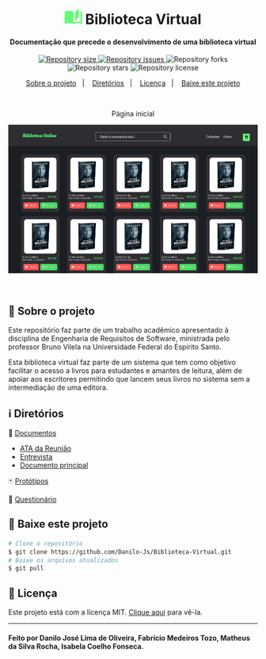 <h1 align="center">
    <img alt="Biblioteca Virtual" src="https://github.com/Danilo-Js/Biblioteca-Virtual/blob/main/Protótipos/Vector.png" width="35"/> Biblioteca Virtual
</h1>

<h4 align="center">
  Documentação que precede o desenvolvimento de uma biblioteca virtual
</h4>

<p align="center">
  <a href="https://img.shields.io/github/repo-size/Danilo-Js/Biblioteca-Virtual/commits/master">
    <img alt="Repository size" src="https://img.shields.io/github/repo-size/Danilo-Js/Biblioteca-Virtual">
  </a>

  <a href="https://img.shields.io/github/issues/Danilo-Js/Biblioteca-Virtual/issues">
    <img alt="Repository issues" src="https://img.shields.io/github/issues/Danilo-Js/Biblioteca-Virtual">
  </a>
  
  <img alt="Repository forks" src="https://img.shields.io/github/forks/Danilo-Js/Biblioteca-Virtual">
  
  <img alt="Repository stars" src="https://img.shields.io/github/stars/Danilo-Js/Biblioteca-Virtual">
  
  <img alt="Repository license" src="https://img.shields.io/github/license/Danilo-Js/Biblioteca-Virtual">
  
</p>

<p align="center" direction="row">
  <a href="#rocket-sobre-o-projeto">Sobre o projeto</a>&nbsp;&nbsp;&nbsp;|&nbsp;&nbsp;&nbsp;
  <a href="#information_source-diretórios">Diretórios</a>&nbsp;&nbsp;&nbsp;|&nbsp;&nbsp;&nbsp;
  <a href="#memo-licença">Licença</a>&nbsp;&nbsp;&nbsp;|&nbsp;&nbsp;&nbsp;
  <a href="#busts_in_silhouette-baixe-este-projeto">Baixe este projeto</a>
</p>

</br>

<p align="center">Página inicial</p>
<p align="center">
  <img alt="Web" width="600" height="300" src="https://github.com/Danilo-Js/Biblioteca-Virtual/blob/main/Protótipos/Home.png">
</p>

</br>

## :rocket: Sobre o projeto
Este repositório faz parte de um trabalho acadêmico apresentado à disciplina de Engenharia de Requisitos de Software, ministrada pelo professor Bruno Vilela na Universidade Federal do Espírito Santo.

Esta biblioteca virtual faz parte de um sistema que tem como objetivo facilitar o acesso a livros para estudantes e amantes de leitura, além de apoiar aos escritores permitindo que lancem seus livros no sistema sem a intermediação de uma editora.

## :information_source: Diretórios
:file_folder: [Documentos](https://github.com/Danilo-Js/Biblioteca-Virtual/tree/main/Documentos)
* [ATA da Reunião](https://github.com/Danilo-Js/Biblioteca-Virtual/blob/main/Documentos/ATA%20da%20reuniao.pdf)
* [Entrevista](https://github.com/Danilo-Js/Biblioteca-Virtual/blob/main/Documentos/Entrevista.pdf)
* [Documento principal](https://github.com/Danilo-Js/Biblioteca-Virtual/blob/main/Documentos/Documento%20principal.pdf)

:black_joker: [Protótipos](https://github.com/Danilo-Js/Biblioteca-Virtual/tree/main/Protótipos)

:page_with_curl: [Questionário](https://github.com/Danilo-Js/Biblioteca-Virtual/tree/main/Questionário)

## :busts_in_silhouette: Baixe este projeto

```bash
# Clone o repositório
$ git clone https://github.com/Danilo-Js/Biblioteca-Virtual.git
# Baixe os arquivos atualizados
$ git pull
```


## :memo: Licença
Este projeto está com a licença MIT. [Clique aqui](https://github.com/Danilo-Js/Biblioteca-Virtual/blob/master/LICENSE) para vê-la.

---

#### Feito por Danilo José Lima de Oliveira, Fabrício Medeiros Tozo, Matheus da Silva Rocha, Isabela Coelho Fonseca.
